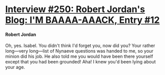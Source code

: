 # [Interview #250: Robert Jordan's Blog: I'M BAAAA-AAACK, Entry #12](https://www.theoryland.com/intvmain.php?i=250#12)

#### Robert Jordan

Oh, yes. Isabel. You didn't think I'd forget you, now did you? Your rather long—very long—list of Nynaeve questions was handed to me, so your minion did his job. He also told me you would have been there yourself except that you had been grounded! Aha! I knew you'd been lying about your age.

